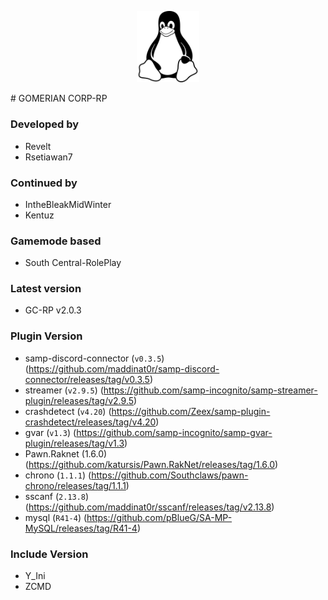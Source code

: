 <p align="center">
    <img src="./linux.svg" alt="Linux Enthusiast" width="100"></img>
</p>
#   GOMERIAN CORP-RP

### Developed by

-   Revelt
-   Rsetiawan7

### Continued by

-   IntheBleakMidWinter
-   Kentuz

### Gamemode based

-   South Central-RolePlay

### Latest version

-   GC-RP v2.0.3

### Plugin Version

-   samp-discord-connector (`v0.3.5`) (https://github.com/maddinat0r/samp-discord-connector/releases/tag/v0.3.5)
-   streamer (`v2.9.5`) (https://github.com/samp-incognito/samp-streamer-plugin/releases/tag/v2.9.5)
-   crashdetect (`v4.20`) (https://github.com/Zeex/samp-plugin-crashdetect/releases/tag/v4.20)
-   gvar (`v1.3`) (https://github.com/samp-incognito/samp-gvar-plugin/releases/tag/v1.3)
-   Pawn.Raknet (1.6.0) (https://github.com/katursis/Pawn.RakNet/releases/tag/1.6.0)
-   chrono (`1.1.1`) (https://github.com/Southclaws/pawn-chrono/releases/tag/1.1.1)
-   sscanf (`2.13.8`) (https://github.com/maddinat0r/sscanf/releases/tag/v2.13.8)
-   mysql (`R41-4`) (https://github.com/pBlueG/SA-MP-MySQL/releases/tag/R41-4)

### Include Version

-   Y_Ini
-   ZCMD
